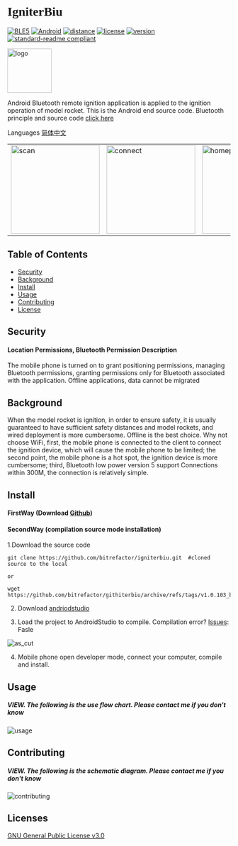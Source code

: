 # <font face="Black Italic">__IgniterBiu__</font>

[![BLE5](https://img.shields.io/badge/Support-BLE5-blue)](BLE5)
[![Android](https://img.shields.io/badge/Android-8.0+-blue)](Android)
[![distance](https://img.shields.io/badge/BLE5_Theory_Distance-300M-BrightGreen?style=flat)](distance)
[![license](https://img.shields.io/badge/License-GLPv3-orange)](LICENSE)
[![version](https://img.shields.io/badge/Version-1.0.103__beta-color=Green?style=flat)](version)
[![standard-readme
compliant](https://img.shields.io/badge/readme%20style-standard-brightgreen.svg?style=flat-square)](https://github.com/RichardLitt/standard-readme)

<img src="https://cdn.jsdelivr.net/gh/bitrefactor/igniterBiu/app/src/main/res/drawable-nodpi/logosoft.png" width="100" alt="logo" />  

Android Bluetooth remote ignition application is applied to the ignition operation of model rocket. This is the Android end source code. Bluetooth principle and source code [click here](https://github.com/bitrefactor/igniterBLE5)

Languages [简体中文](https://github.com/bitrefactor/igniterBiu/blob/master/README.md)

<html>
    <table style="margin-left: auto; margin-right: auto;">
        <tr>
            <td>
                <img src="https://cdn.jsdelivr.net/gh/bitrefactor/igniterBiu/.image/scan.jpg" width="200" alt="scan" />
            </td>
            <td>
                <img src="https://cdn.jsdelivr.net/gh/bitrefactor/igniterBiu/.image/connect.jpg" width="200" alt="connect" />
            </td>
            <td>
                <img src="https://cdn.jsdelivr.net/gh/bitrefactor/igniterBiu/.image/home.jpg" width="200" alt="homepage" />
            </td>
        </tr>
    </table>
</html>

## Table of Contents

- [Security](#security)
- [Background](#background)
- [Install](#install)
- [Usage](#usage)
- [Contributing](#contributing)
- [License](#license)

## Security

#### Location Permissions, Bluetooth Permission Description
The mobile phone is turned on to grant positioning permissions, managing Bluetooth permissions, granting permissions only for Bluetooth associated with the application. Offline applications, data cannot be migrated

## Background

When the model rocket is ignition, in order to ensure safety, it is usually guaranteed to have sufficient safety distances and model rockets, and wired deployment is more cumbersome. Offline is the best choice. Why not choose WiFi, first, the mobile phone is connected to the client to connect the ignition device, which will cause the mobile phone to be limited; the second point, the mobile phone is a hot spot, the ignition device is more cumbersome; third, Bluetooth low power version 5 support Connections within 300M, the connection is relatively simple.

## Install

#### FirstWay (Download [Github](https://github.com/bitrefactor/igniterbiu/release/download/v1.0.103_beta/v1.0.103_beta.apk))

#### SecondWay (compilation source mode installation)
1.Download the source code
```
git clone https://github.com/bitrefactor/igniterbiu.git  #cloned source to the local

or

wget https://github.com/bitrefactor/githiterbiu/archive/refs/tags/v1.0.103_beta.zip
```
2. Download [andriodstudio](https://develop/studio)

3. Load the project to AndroidStudio to compile. Compilation error? [Issues](https://github.com/bitrefactor/igniterbiu/issues): Fasle

<img src="https://cdn.jsdelivr.net/gh/bitrefactor/igniterBiu/.image/as_cut.png?raw=true"
            alt="as_cut" />

4. Mobile phone open developer mode, connect your computer, compile and install.

## Usage

##### VIEW. The following is the use flow chart. Please contact me if you don't know

<img src="https://cdn.jsdelivr.net/gh/bitrefactor/igniterBiu/.image/igniter_usage_en.png?raw=true"
            alt="usage" />



## Contributing

##### VIEW. The following is the schematic diagram. Please contact me if you don't know

<img src="https://cdn.jsdelivr.net/gh/bitrefactor/igniterBiu/.image/Igniter_contributing_en.png?raw=true"
            alt="contributing" />


## Licenses

[GNU General Public License v3.0](../LICENSE)